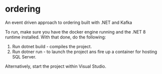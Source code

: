 # ordering
An event driven approach to ordering built with .NET and Kafka

To run, make sure you have the docker engine running and the .NET 8 runtime installed. With that done, do the following:

1. Run dotnet build - compiles the project.
2. Run dotner run - to launch the project ans fire up a container for hosting SQL Server.

Alternatively, start the project within Visual Studio.